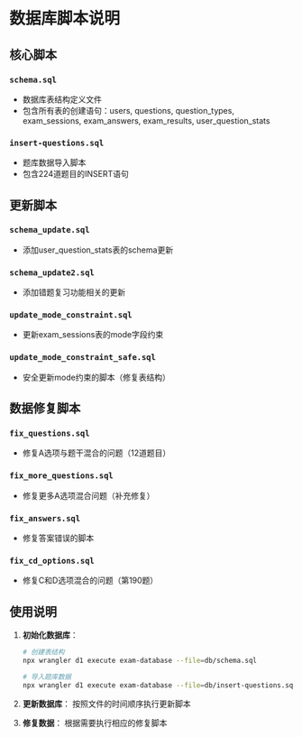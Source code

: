 # 数据库脚本说明

## 核心脚本

### `schema.sql`
- 数据库表结构定义文件
- 包含所有表的创建语句：users, questions, question_types, exam_sessions, exam_answers, exam_results, user_question_stats

### `insert-questions.sql`
- 题库数据导入脚本
- 包含224道题目的INSERT语句

## 更新脚本

### `schema_update.sql`
- 添加user_question_stats表的schema更新

### `schema_update2.sql`
- 添加错题复习功能相关的更新

### `update_mode_constraint.sql`
- 更新exam_sessions表的mode字段约束

### `update_mode_constraint_safe.sql`
- 安全更新mode约束的脚本（修复表结构）

## 数据修复脚本

### `fix_questions.sql`
- 修复A选项与题干混合的问题（12道题目）

### `fix_more_questions.sql`
- 修复更多A选项混合问题（补充修复）

### `fix_answers.sql`
- 修复答案错误的脚本

### `fix_cd_options.sql`
- 修复C和D选项混合的问题（第190题）

## 使用说明

1. **初始化数据库**：
   ```bash
   # 创建表结构
   npx wrangler d1 execute exam-database --file=db/schema.sql
   
   # 导入题库数据
   npx wrangler d1 execute exam-database --file=db/insert-questions.sql
   ```

2. **更新数据库**：
   按照文件的时间顺序执行更新脚本

3. **修复数据**：
   根据需要执行相应的修复脚本
